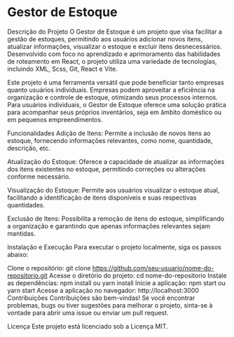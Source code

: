 # Gestor de Estoque
Descrição do Projeto
O Gestor de Estoque é um projeto que visa facilitar a gestão de estoques, permitindo aos usuários adicionar novos itens, atualizar informações, visualizar o estoque e excluir itens desnecessários. Desenvolvido com foco no aprendizado e aprimoramento das habilidades de roteamento em React, o projeto utiliza uma variedade de tecnologias, incluindo XML, Scss, Git, React e Vite.

Este projeto é uma ferramenta versátil que pode beneficiar tanto empresas quanto usuários individuais. Empresas podem aproveitar a eficiência na organização e controle de estoque, otimizando seus processos internos. Para usuários individuais, o Gestor de Estoque oferece uma solução prática para acompanhar seus próprios inventários, seja em âmbito doméstico ou em pequenos empreendimentos.

Funcionalidades
Adição de Itens: Permite a inclusão de novos itens ao estoque, fornecendo informações relevantes, como nome, quantidade, descrição, etc.

Atualização do Estoque: Oferece a capacidade de atualizar as informações dos itens existentes no estoque, permitindo correções ou alterações conforme necessário.

Visualização do Estoque: Permite aos usuários visualizar o estoque atual, facilitando a identificação de itens disponíveis e suas respectivas quantidades.

Exclusão de Itens: Possibilita a remoção de itens do estoque, simplificando a organização e garantindo que apenas informações relevantes sejam mantidas.

Instalação e Execução
Para executar o projeto localmente, siga os passos abaixo:

Clone o repositório: git clone https://github.com/seu-usuario/nome-do-repositorio.git
Acesse o diretório do projeto: cd nome-do-repositorio
Instale as dependências: npm install ou yarn install
Inicie a aplicação: npm start ou yarn start
Acesse a aplicação no navegador: http://localhost:3000
Contribuições
Contribuições são bem-vindas! Se você encontrar problemas, bugs ou tiver sugestões para melhorar o projeto, sinta-se à vontade para abrir uma issue ou enviar um pull request.

Licença
Este projeto está licenciado sob a Licença MIT.
